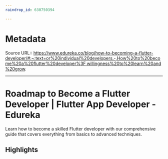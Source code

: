 ```yaml
---
raindrop_id: 630750394

---
```


# Metadata
Source URL:: https://www.edureka.co/blog/how-to-becoming-a-flutter-developer/#:~:text=or%20individual%20developers.-,How%20to%20become%20a%20flutter%20developer%3F,willingness%20to%20learn%20and%20grow.


---
# Roadmap to Become a Flutter Developer | Flutter App Developer - Edureka

Learn how to become a skilled Flutter developer with our comprehensive guide that covers everything from basics to advanced techniques.

## Highlights
